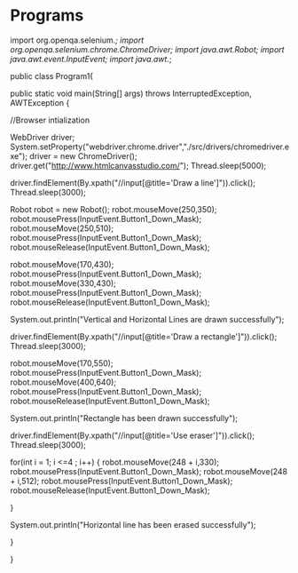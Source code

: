 # Programs

import org.openqa.selenium.*;
import org.openqa.selenium.chrome.ChromeDriver;
import java.awt.Robot;
import java.awt.event.InputEvent;
import java.awt.*;

public class Program1{

public static void main(String[] args) throws InterruptedException, AWTException {

//Browser intialization

WebDriver driver;
System.setProperty("webdriver.chrome.driver","./src/drivers/chromedriver.exe");
driver =  new ChromeDriver();
driver.get("http://www.htmlcanvasstudio.com/");
Thread.sleep(5000);

driver.findElement(By.xpath("//input[@title='Draw a line']")).click();
Thread.sleep(3000);

Robot robot = new Robot();
robot.mouseMove(250,350);
robot.mousePress(InputEvent.Button1_Down_Mask);
robot.mouseMove(250,510);
robot.mousePress(InputEvent.Button1_Down_Mask);
robot.mouseRelease(InputEvent.Button1_Down_Mask);

robot.mouseMove(170,430);
robot.mousePress(InputEvent.Button1_Down_Mask);
robot.mouseMove(330,430);
robot.mousePress(InputEvent.Button1_Down_Mask);
robot.mouseRelease(InputEvent.Button1_Down_Mask);

System.out.println("Vertical and Horizontal Lines are drawn successfully");

driver.findElement(By.xpath("//input[@title='Draw a rectangle']")).click();
Thread.sleep(3000);

robot.mouseMove(170,550);
robot.mousePress(InputEvent.Button1_Down_Mask);
robot.mouseMove(400,640);
robot.mousePress(InputEvent.Button1_Down_Mask);
robot.mouseRelease(InputEvent.Button1_Down_Mask);

System.out.println("Rectangle has been drawn successfully");

driver.findElement(By.xpath("//input[@title='Use eraser']")).click();
Thread.sleep(3000);

for(int i = 1; i <=4 ; i++)
{
robot.mouseMove(248 + i,330);
robot.mousePress(InputEvent.Button1_Down_Mask);
robot.mouseMove(248 + i,512);
robot.mousePress(InputEvent.Button1_Down_Mask);
robot.mouseRelease(InputEvent.Button1_Down_Mask);

}

System.out.println("Horizontal line has been erased successfully");

}

}
